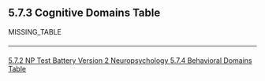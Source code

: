 ## 5.7.3 Cognitive Domains Table

MISSING_TABLE


<hr class="soften" style="margin-top: 20px;margin-bottom: 20px;"/>

<div class="center">
<div class="btn-group">
  <a href=":pages_path:/manuals/neuropsychology/5-07-02-np-test-battery-v2.md" class="btn btn-default">
    <span class="glyphicon glyphicon-chevron-left"></span>
    5.7.2 NP Test Battery Version 2
  </a>

  <a href=":pages_path:/manuals/neuropsychology" class="btn btn-default">
    <span class="glyphicon glyphicon-chevron-up"></span>
    Neuropsychology
  </a>

  <a href=":pages_path:/manuals/neuropsychology/5-07-04-behavioral-domains-table.md" class="btn btn-success">
    5.7.4 Behavioral Domains Table
    <span class="glyphicon glyphicon-chevron-right"></span>
  </a>
</div>
</div>